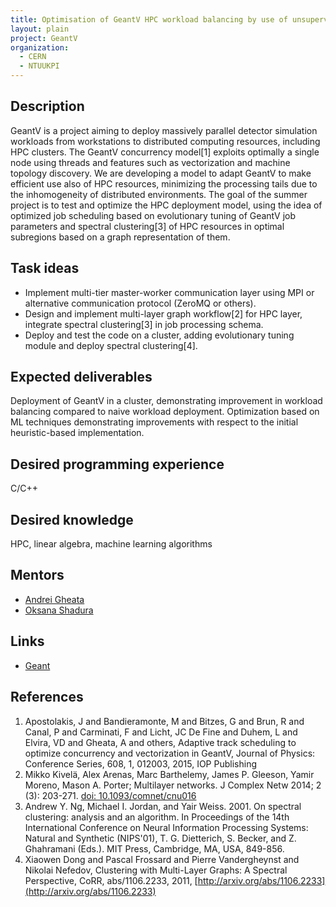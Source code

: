 ```yaml
---
title: Optimisation of GeantV HPC workload balancing by use of unsupervised machine learning
layout: plain
project: GeantV
organization: 
  - CERN
  - NTUUKPI
---
```


## Description

GeantV is a project aiming to deploy massively parallel detector simulation workloads from workstations to distributed computing resources, including HPC clusters. The GeantV concurrency model[1] exploits optimally a single node using threads and features such as vectorization and machine topology discovery. We are developing a model to adapt GeantV to make efficient use also of HPC resources, minimizing the processing tails due to the inhomogeneity of distributed environments. The goal of the summer project is to test and optimize the HPC deployment model, using the idea of optimized job scheduling  based on evolutionary tuning of GeantV job parameters and spectral clustering[3] of HPC resources in optimal subregions based on a graph representation of them.

## Task ideas
 * Implement multi-tier master-worker communication layer using MPI or alternative communication protocol (ZeroMQ or others).
 * Design and implement multi-layer graph workflow[2] for HPC layer, integrate spectral clustering[3] in job processing schema.
 * Deploy and test the code on a cluster, adding evolutionary tuning module and deploy spectral clustering[4]. 

## Expected deliverables
Deployment of GeantV in a cluster, demonstrating improvement in workload balancing compared to naive workload deployment.
Optimization based on ML techniques demonstrating improvements with respect to the initial heuristic-based implementation.

## Desired programming experience
C/C++

## Desired knowledge
HPC, linear algebra, machine learning algorithms

## Mentors 
  * [Andrei Gheata](mailto:andrei.gheata@cern.ch)
  * [Oksana Shadura](mailto:oksana.shadura@cern.ch)
  
## Links
  * [Geant](http://geant.web.cern.ch)

## References

  1. Apostolakis, J and Bandieramonte, M and Bitzes, G and Brun, R and Canal, P and Carminati, F and Licht, JC De Fine and Duhem, L and Elvira, VD and Gheata, A and others, Adaptive track scheduling to optimize concurrency and vectorization in GeantV, Journal of Physics: Conference Series, 608, 1, 012003, 2015, IOP Publishing
  2. Mikko Kivelä, Alex Arenas, Marc Barthelemy, James P. Gleeson, Yamir Moreno, Mason A. Porter; Multilayer networks. J Complex Netw 2014; 2 (3): 203-271. [doi: 10.1093/comnet/cnu016](https://doi.org/10.1093/comnet/cnu016)
  3. Andrew Y. Ng, Michael I. Jordan, and Yair Weiss. 2001. On spectral clustering: analysis and an algorithm. In Proceedings of the 14th International Conference on Neural Information Processing Systems: Natural and Synthetic (NIPS'01), T. G. Dietterich, S. Becker, and Z. Ghahramani (Eds.). MIT Press, Cambridge, MA, USA, 849-856. 
  4. Xiaowen Dong and Pascal Frossard and Pierre Vandergheynst and Nikolai Nefedov, Clustering with Multi-Layer Graphs: A Spectral Perspective, CoRR, abs/1106.2233, 2011, [http://arxiv.org/abs/1106.2233](http://arxiv.org/abs/1106.2233)
